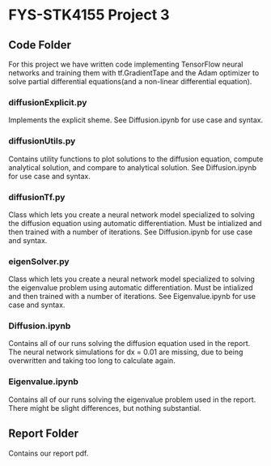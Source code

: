 # FYS-STK4155 Project 3

## Code Folder
For this project we have written code implementing TensorFlow neural networks and training them with tf.GradientTape and the Adam optimizer to solve partial differential equations(and a non-linear differential equation).

### diffusionExplicit.py
Implements the explicit sheme. See Diffusion.ipynb for use case and syntax.

### diffusionUtils.py
Contains utility functions to plot solutions to the diffusion equation, compute analytical solution, and compare to analytical solution. See Diffusion.ipynb for use case and syntax.

### diffusionTf.py
Class which lets you create a neural network model specialized to solving the diffusion equation using automatic differentiation. Must be intialized and then trained with a number of iterations. See Diffusion.ipynb for use case and syntax.

### eigenSolver.py
Class which lets you create a neural network model specialized to solving the eigenvalue problem using automatic differentiation. Must be intialized and then trained with a number of iterations. See Eigenvalue.ipynb for use case and syntax.

### Diffusion.ipynb
Contains all of our runs solving the diffusion equation used in the report. The neural network simulations for dx = 0.01 are missing, due to being overwritten and taking too long to calculate again.

### Eigenvalue.ipynb
Contains all of our runs solving the eigenvalue problem used in the report. There might be slight differences, but nothing substantial.

## Report Folder

Contains our report pdf.